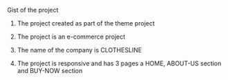 Gist of the project

  1. The project created as part of the theme project

  2. The project is an e-commerce project	

  3. The name of the company is CLOTHESLINE

  4. The project is responsive and has 3 pages a HOME, ABOUT-US section and BUY-NOW section
